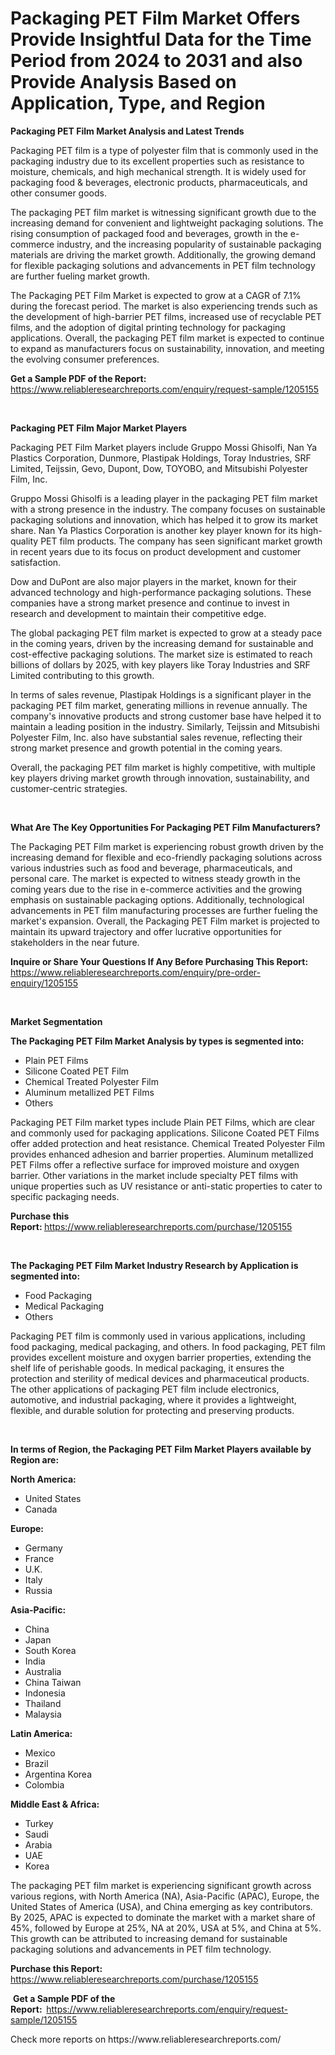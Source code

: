 <p><h1>Packaging PET Film Market Offers Provide Insightful Data for the Time Period from 2024 to 2031 and also Provide Analysis Based on Application, Type, and Region</h1></p><p><strong>Packaging PET Film Market Analysis and Latest Trends</strong></p>
<p><p>Packaging PET film is a type of polyester film that is commonly used in the packaging industry due to its excellent properties such as resistance to moisture, chemicals, and high mechanical strength. It is widely used for packaging food & beverages, electronic products, pharmaceuticals, and other consumer goods.</p><p>The packaging PET film market is witnessing significant growth due to the increasing demand for convenient and lightweight packaging solutions. The rising consumption of packaged food and beverages, growth in the e-commerce industry, and the increasing popularity of sustainable packaging materials are driving the market growth. Additionally, the growing demand for flexible packaging solutions and advancements in PET film technology are further fueling market growth.</p><p>The Packaging PET Film Market is expected to grow at a CAGR of 7.1% during the forecast period. The market is also experiencing trends such as the development of high-barrier PET films, increased use of recyclable PET films, and the adoption of digital printing technology for packaging applications. Overall, the packaging PET film market is expected to continue to expand as manufacturers focus on sustainability, innovation, and meeting the evolving consumer preferences.</p></p>
<p><strong>Get a Sample PDF of the Report:&nbsp;</strong> <a href="https://www.reliableresearchreports.com/enquiry/request-sample/1205155">https://www.reliableresearchreports.com/enquiry/request-sample/1205155</a></p>
<p>&nbsp;</p>
<p><strong>Packaging PET Film Major Market Players</strong></p>
<p><p>Packaging PET Film Market players include Gruppo Mossi Ghisolfi, Nan Ya Plastics Corporation, Dunmore, Plastipak Holdings, Toray Industries, SRF Limited, Teijssin, Gevo, Dupont, Dow, TOYOBO, and Mitsubishi Polyester Film, Inc. </p><p>Gruppo Mossi Ghisolfi is a leading player in the packaging PET film market with a strong presence in the industry. The company focuses on sustainable packaging solutions and innovation, which has helped it to grow its market share. Nan Ya Plastics Corporation is another key player known for its high-quality PET film products. The company has seen significant market growth in recent years due to its focus on product development and customer satisfaction. </p><p>Dow and DuPont are also major players in the market, known for their advanced technology and high-performance packaging solutions. These companies have a strong market presence and continue to invest in research and development to maintain their competitive edge. </p><p>The global packaging PET film market is expected to grow at a steady pace in the coming years, driven by the increasing demand for sustainable and cost-effective packaging solutions. The market size is estimated to reach billions of dollars by 2025, with key players like Toray Industries and SRF Limited contributing to this growth.</p><p>In terms of sales revenue, Plastipak Holdings is a significant player in the packaging PET film market, generating millions in revenue annually. The company's innovative products and strong customer base have helped it to maintain a leading position in the industry. Similarly, Teijssin and Mitsubishi Polyester Film, Inc. also have substantial sales revenue, reflecting their strong market presence and growth potential in the coming years. </p><p>Overall, the packaging PET film market is highly competitive, with multiple key players driving market growth through innovation, sustainability, and customer-centric strategies.</p></p>
<p>&nbsp;</p>
<p><strong>What Are The Key Opportunities For Packaging PET Film Manufacturers?</strong></p>
<p><p>The Packaging PET Film market is experiencing robust growth driven by the increasing demand for flexible and eco-friendly packaging solutions across various industries such as food and beverage, pharmaceuticals, and personal care. The market is expected to witness steady growth in the coming years due to the rise in e-commerce activities and the growing emphasis on sustainable packaging options. Additionally, technological advancements in PET film manufacturing processes are further fueling the market's expansion. Overall, the Packaging PET Film market is projected to maintain its upward trajectory and offer lucrative opportunities for stakeholders in the near future.</p></p>
<p><strong>Inquire or Share Your Questions If Any Before Purchasing This Report:</strong> <a href="https://www.reliableresearchreports.com/enquiry/pre-order-enquiry/1205155">https://www.reliableresearchreports.com/enquiry/pre-order-enquiry/1205155</a></p>
<p>&nbsp;</p>
<p><strong>Market Segmentation</strong></p>
<p><strong>The Packaging PET Film Market Analysis by types is segmented into:</strong></p>
<p><ul><li>Plain PET Films</li><li>Silicone Coated PET Film</li><li>Chemical Treated Polyester Film</li><li>Aluminum metallized PET Films</li><li>Others</li></ul></p>
<p><p>Packaging PET Film market types include Plain PET Films, which are clear and commonly used for packaging applications. Silicone Coated PET Films offer added protection and heat resistance. Chemical Treated Polyester Film provides enhanced adhesion and barrier properties. Aluminum metallized PET Films offer a reflective surface for improved moisture and oxygen barrier. Other variations in the market include specialty PET films with unique properties such as UV resistance or anti-static properties to cater to specific packaging needs.</p></p>
<p><strong>Purchase this Report:&nbsp;</strong><a href="https://www.reliableresearchreports.com/purchase/1205155">https://www.reliableresearchreports.com/purchase/1205155</a></p>
<p>&nbsp;</p>
<p><strong>The Packaging PET Film Market Industry Research by Application is segmented into:</strong></p>
<p><ul><li>Food Packaging</li><li>Medical Packaging</li><li>Others</li></ul></p>
<p><p>Packaging PET film is commonly used in various applications, including food packaging, medical packaging, and others. In food packaging, PET film provides excellent moisture and oxygen barrier properties, extending the shelf life of perishable goods. In medical packaging, it ensures the protection and sterility of medical devices and pharmaceutical products. The other applications of packaging PET film include electronics, automotive, and industrial packaging, where it provides a lightweight, flexible, and durable solution for protecting and preserving products.</p></p>
<p>&nbsp;</p>
<p><strong>In terms of Region, the Packaging PET Film Market Players available by Region are:</strong></p>
<p>
    <p> <strong> North America: </strong>
        <ul>
            <li>United States</li>
            <li>Canada</li>
        </ul>
        </p> 
    <p> <strong> Europe: </strong>
        <ul>
            <li>Germany</li>
            <li>France</li>
            <li>U.K.</li>
            <li>Italy</li>
            <li>Russia</li>
        </ul>
        </p> 
    <p> <strong> Asia-Pacific: </strong>
        <ul>
            <li>China</li>
            <li>Japan</li>
            <li>South Korea</li>
            <li>India</li>
            <li>Australia</li>
            <li>China Taiwan</li>
            <li>Indonesia</li>
            <li>Thailand</li>
            <li>Malaysia</li>
        </ul>
        </p> 
    <p> <strong> Latin America: </strong>
        <ul>
            <li>Mexico</li>
            <li>Brazil</li>
            <li>Argentina Korea</li>
            <li>Colombia</li>
        </ul>
        </p> 
    <p> <strong> Middle East & Africa: </strong>
        <ul>
            <li>Turkey</li>
            <li>Saudi</li>
            <li>Arabia</li>
            <li>UAE</li>
            <li>Korea</li>
        </ul>
    </p>
    </p>
<p><p>The packaging PET film market is experiencing significant growth across various regions, with North America (NA), Asia-Pacific (APAC), Europe, the United States of America (USA), and China emerging as key contributors. By 2025, APAC is expected to dominate the market with a market share of 45%, followed by Europe at 25%, NA at 20%, USA at 5%, and China at 5%. This growth can be attributed to increasing demand for sustainable packaging solutions and advancements in PET film technology.</p></p>
<p><strong>Purchase this Report: </strong><a href="https://www.reliableresearchreports.com/purchase/1205155">https://www.reliableresearchreports.com/purchase/1205155</a></p>
<p>&nbsp;<strong>Get a Sample PDF of the Report:&nbsp;&nbsp;</strong><a href="https://www.reliableresearchreports.com/enquiry/request-sample/1205155">https://www.reliableresearchreports.com/enquiry/request-sample/1205155</a></p>
<p><strong></strong></p>
<p>Check more reports on https://www.reliableresearchreports.com/</p>